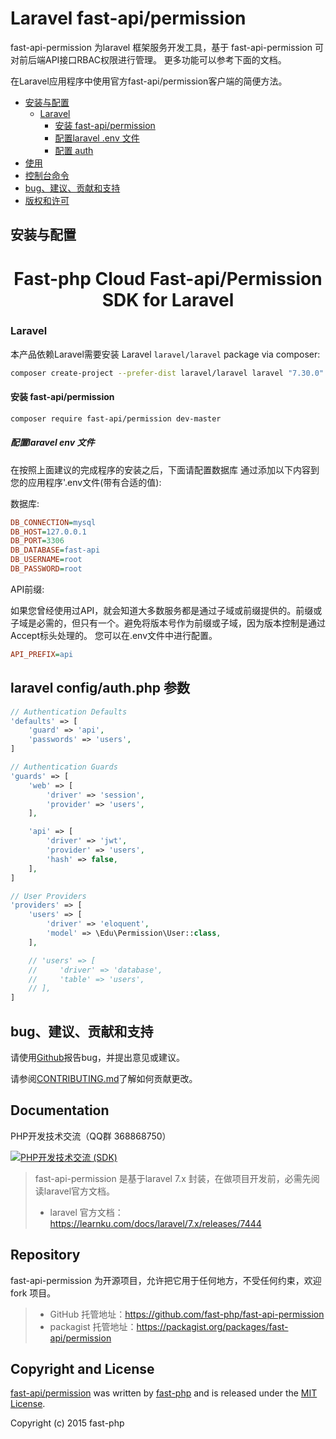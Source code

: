 # Laravel fast-api/permission
fast-api-permission 为laravel 框架服务开发工具，基于 fast-api-permission 可对前后端API接口RBAC权限进行管理。
更多功能可以参考下面的文档。

在Laravel应用程序中使用官方fast-api/permission客户端的简便方法。



- [安装与配置](#安装与配置)
    - [Laravel](#laravel)
        - [安装 fast-api/permission](#安装-fast-api/permission)
        - [配置laravel .env 文件](#配置laravel-env-文件)
        - [配置 auth](#laravel-config/auth.php-参数)
- [使用](#usage)
- [控制台命令](#console-commands)
- [bug、建议、贡献和支持](#bugs-suggestions-contributions-and-support)
- [版权和许可](#copyright-and-license)

## 安装与配置

<h1 align="center">Fast-php Cloud Fast-api/Permission SDK for Laravel</h1>

### Laravel

本产品依赖Laravel需要安装 Laravel `laravel/laravel` package via composer:

```sh
composer create-project --prefer-dist laravel/laravel laravel "7.30.0"
```

#### 安装 fast-api/permission

```sh
composer require fast-api/permission dev-master
```

##### 配置laravel env 文件

在按照上面建议的完成程序的安装之后，下面请配置数据库
通过添加以下内容到您的应用程序'.env文件(带有合适的值):

数据库:
```ini
DB_CONNECTION=mysql
DB_HOST=127.0.0.1
DB_PORT=3306
DB_DATABASE=fast-api
DB_USERNAME=root
DB_PASSWORD=root
```
API前缀:

如果您曾经使用过API，就会知道大多数服务都是通过子域或前缀提供的。前缀或子域是必需的，但只有一个。避免将版本号作为前缀或子域，因为版本控制是通过Accept标头处理的。
您可以在.env文件中进行配置。

```ini
API_PREFIX=api
```

## laravel config/auth.php 参数
```php
// Authentication Defaults
'defaults' => [
    'guard' => 'api',
    'passwords' => 'users',
]

// Authentication Guards
'guards' => [
    'web' => [
        'driver' => 'session',
        'provider' => 'users',
    ],

    'api' => [
        'driver' => 'jwt',
        'provider' => 'users',
        'hash' => false,
    ],
]

// User Providers
'providers' => [
    'users' => [
        'driver' => 'eloquent',
        'model' => \Edu\Permission\User::class,
    ],

    // 'users' => [
    //     'driver' => 'database',
    //     'table' => 'users',
    // ],
]

```

## bug、建议、贡献和支持

请使用[Github](https://github.com/fast-php/fast-api-permission)报告bug，并提出意见或建议。

请参阅[CONTRIBUTING.md](CONTRIBUTING.md)了解如何贡献更改。


Documentation
--
PHP开发技术交流（QQ群 368868750）

[![PHP开发技术交流 (SDK)](http://pub.idqqimg.com/wpa/images/group.png)](https://qm.qq.com/cgi-bin/qm/qr?k=rfRumoZ0fxUN4TdshfjkxiHximnHVSzb&jump_from=webapi)

> fast-api-permission 是基于laravel 7.x 封装，在做项目开发前，必需先阅读laravel官方文档。
>* laravel 官方文档：https://learnku.com/docs/laravel/7.x/releases/7444

Repository
--
fast-api-permission 为开源项目，允许把它用于任何地方，不受任何约束，欢迎 fork 项目。
>* GitHub 托管地址：https://github.com/fast-php/fast-api-permission
>* packagist 托管地址：https://packagist.org/packages/fast-api/permission
> 
## Copyright and License

[fast-api/permission](https://github.com/fast-php/fast-api-permission)
was written by [fast-php](http://www.dnat.link) and is released under the
[MIT License](LICENSE.md).

Copyright (c) 2015 fast-php